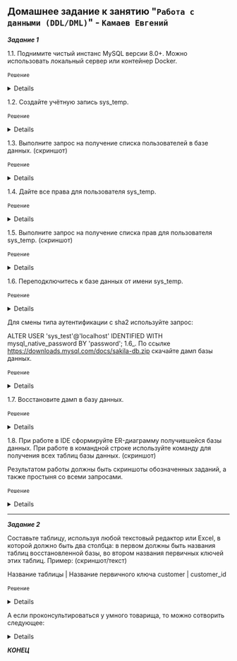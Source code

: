 ## Домашнее задание к занятию "`Работа с данными (DDL/DML)`" - `Камаев Евгений`

***Задание 1***

1.1. Поднимите чистый инстанс MySQL версии 8.0+. Можно использовать локальный сервер или контейнер Docker.


`Решение`

<details>
   
![Screnshot](https://github.com/7Evgen7/Netology/blob/main/JPG/12_02_SDBSQL/12_02_1_1.jpg)
   
</details>


1.2. Создайте учётную запись sys_temp.


`Решение`

<details>
   
![Screnshot](https://github.com/7Evgen7/Netology/blob/main/JPG/12_02_SDBSQL/12_02_1_2.jpg)
   
</details>


1.3. Выполните запрос на получение списка пользователей в базе данных. (скриншот)


`Решение`

<details>
   
![Screnshot](https://github.com/7Evgen7/Netology/blob/main/JPG/12_02_SDBSQL/12_02_1_3.jpg)
   
</details>


1.4. Дайте все права для пользователя sys_temp.


`Решение`

<details>
   
![Screnshot](https://github.com/7Evgen7/Netology/blob/main/JPG/12_02_SDBSQL/12_02_1_4.jpg)
   
</details>


1.5. Выполните запрос на получение списка прав для пользователя sys_temp. (скриншот)


`Решение`

<details>
   
![Screnshot](https://github.com/7Evgen7/Netology/blob/main/JPG/12_02_SDBSQL/12_02_1_5.jpg)
   
</details>


1.6. Переподключитесь к базе данных от имени sys_temp.


`Решение`

<details>
   
![Screnshot](https://github.com/7Evgen7/Netology/blob/main/JPG/12_02_SDBSQL/12_02_1_6.jpg)
   
</details>


Для смены типа аутентификации с sha2 используйте запрос:

ALTER USER 'sys_test'@'localhost' IDENTIFIED WITH mysql_native_password BY 'password';
1.6_. По ссылке https://downloads.mysql.com/docs/sakila-db.zip скачайте дамп базы данных.


`Решение`

<details>
   
![Screnshot](https://github.com/7Evgen7/Netology/blob/main/JPG/12_02_SDBSQL/12_02_1_6_.jpg)
   
</details>


1.7. Восстановите дамп в базу данных.

`Решение`

<details>
   
![Screnshot](https://github.com/7Evgen7/Netology/blob/main/JPG/12_02_SDBSQL/12_02_1_7.jpg)
   
</details>


1.8. При работе в IDE сформируйте ER-диаграмму получившейся базы данных. При работе в командной строке используйте команду для получения всех таблиц базы данных. (скриншот)

Результатом работы должны быть скриншоты обозначенных заданий, а также простыня со всеми запросами.


`Решение`

<details>
   
![Screnshot](https://github.com/7Evgen7/Netology/blob/main/JPG/12_02_SDBSQL/12_02_1_8.jpg)
   
</details>


---

***Задание 2***

Составьте таблицу, используя любой текстовый редактор или Excel, в которой должно быть два столбца: в первом должны быть названия таблиц восстановленной базы, во втором названия первичных ключей этих таблиц. Пример: (скриншот/текст)

Название таблицы | Название первичного ключа
customer         | customer_id

`Решение`

<details>
   
![Screnshot](https://github.com/7Evgen7/Netology/blob/main/JPG/12_02_SDBSQL/12_02_2_2.jpg)
   
</details>

А если проконсультироваться у умного товарища, то можно сотворить следующее:


<details>
   
![Screnshot](https://github.com/7Evgen7/Netology/blob/main/JPG/12_02_SDBSQL/12_02_2_2_.jpg)
![Screnshot](https://github.com/7Evgen7/Netology/blob/main/JPG/12_02_SDBSQL/12_02_2_2__.jpg)
   
</details>

***КОНЕЦ***
